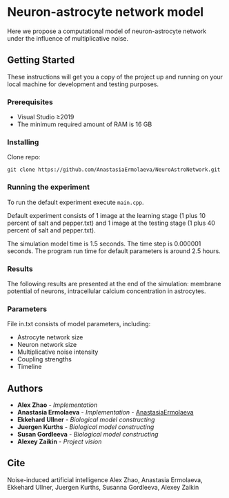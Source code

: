 # Neuron-astrocyte network model

Here we propose a computational model of neuron-astrocyte network under the influence of multiplicative noise.

## Getting Started

These instructions will get you a copy of the project up and running on your local machine for development and testing purposes.

### Prerequisites

- Visual Studio ≥2019
- The minimum required amount of RAM is 16 GB

### Installing

Clone repo:
```
git clone https://github.com/AnastasiaErmolaeva/NeuroAstroNetwork.git
```

### Running the experiment

To run the default experiment execute `main.cpp`.

Default experiment consists of 1 image at the learning stage (1 plus 10 percent of salt and pepper.txt) and 1 image at the testing stage (1 plus 40 percent of salt and pepper.txt).

The simulation model time is 1.5 seconds. The time step is 0.000001 seconds.
The program run time for default parameters is around 2.5 hours.

### Results

The following results are presented at the end of the simulation: membrane potential of neurons, intracellular calcium concentration in astrocytes.
 
### Parameters

File in.txt consists of model parameters, including:
- Astrocyte network size
- Neuron network size
- Multiplicative noise intensity
- Coupling strengths
- Timeline

## Authors

* **Alex Zhao** - *Implementation*
* **Anastasia Ermolaeva** - *Implementation* - [AnastasiaErmolaeva](https://github.com/AnastasiaErmolaeva)
* **Ekkehard Ullner** - *Biological model constructing* 
* **Juergen Kurths** - *Biological model constructing*
* **Susan Gordleeva** - *Biological model constructing*
* **Alexey Zaikin** - *Project vision*

## Cite

Noise-induced artificial intelligence
Alex Zhao, Anastasia Ermolaeva, Ekkehard Ullner, Juergen Kurths, Susanna Gordleeva, Alexey Zaikin
